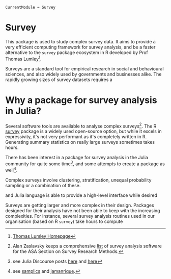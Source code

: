 ```@meta
CurrentModule = Survey
```

# Survey

This package is used to study complex survey data. It aims to provide a very efficient computing framework for survey analysis, and be a faster alternative to the `survey` package ecosystem in R developed by Prof Thomas Lumley[^lumley].

Surveys are a standard tool for empirical research in social and behavioural sciences, and also widely used by governments and businesses alike. The rapidly growing sizes of survey datasets requires a 

# Why a package for survey analysis in Julia?
Several software tools are available to analyse complex surveys[^list_packages]. The R [survey](https://r-survey.r-forge.r-project.org/survey/) package is a widely used open-source option, but while it excels in expressivity, it's not very performant as it's completely written in R. Generating summary statistics on really large surveys sometimes takes hours.

There has been interest in a package for survey analysis in the Julia community for quite some time[^2], and some attempts to create a package as well[^3].

[^R_survey]: [R survey package](https://cran.r-project.org/web/packages/survey/index.html)
[^lumley]: [Thomas Lumley Homepage](https://www.stat.auckland.ac.nz/people/tlum005)
[^list_packages]: Alan Zaslavsky keeps a comprehensive [list](https://www.hcp.med.harvard.edu/statistics/survey-soft/) of survey analysis software for the ASA Section on Survey Research Methods.

[^2]: see Julia Discourse posts [here](https://discourse.julialang.org/t/any-package-for-survey-data-analysis/67317) and [here](https://discourse.julialang.org/t/analysis-of-complex-surveys-in-julia/44011) 

[^3]: see [samplics](https://github.com/samplics-org/survey.jl) and [jamanrique](https://github.com/jamanrique/SurveyAnalysis.jl).

Complex surveys involve clustering, stratification, unequal probability sampling or a combination of these.

and Julia language is able to provide a high-level interface while  desired 

Surveys are getting larger and more complex in their design. Packages designed for their analysis have not been able to keep with the increasing complexities. For instance, several survey analysis routines used in our organisation (based on R `survey`) take hours to compute


